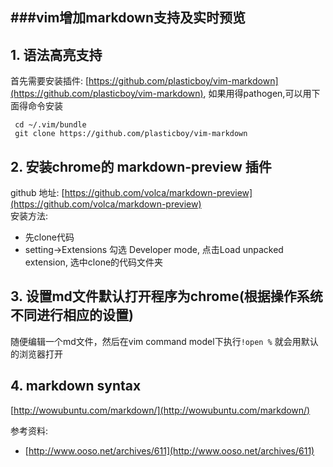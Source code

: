 ###vim增加markdown支持及实时预览
---
## 1. 语法高亮支持  
首先需要安装插件: [https://github.com/plasticboy/vim-markdown](https://github.com/plasticboy/vim-markdown), 如果用得pathogen,可以用下面得命令安装  

     cd ~/.vim/bundle  
     git clone https://github.com/plasticboy/vim-markdown  

## 2. 安装chrome的 markdown-preview 插件  
github 地址: [https://github.com/volca/markdown-preview](https://github.com/volca/markdown-preview)  
安装方法:   

- 先clone代码  
- setting->Extensions 勾选 Developer mode, 点击Load unpacked extension, 选中clone的代码文件夹  

## 3. 设置md文件默认打开程序为chrome(根据操作系统不同进行相应的设置)

随便编辑一个md文件，然后在vim command model下执行`!open %` 就会用默认的浏览器打开  
## 4. markdown syntax     
[http://wowubuntu.com/markdown/](http://wowubuntu.com/markdown/)  

参考资料:  

- [http://www.ooso.net/archives/611](http://www.ooso.net/archives/611)   
